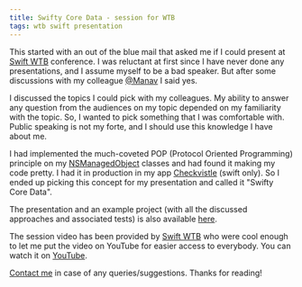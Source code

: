 ```yaml
---
title: Swifty Core Data - session for WTB
tags: wtb swift presentation
---
```


This started with an out of the blue mail that asked me if I could present at [Swift WTB][wtb] conference. I was reluctant at first since I have never done any presentations, and I assume myself to be a bad speaker. But after some discussions with my colleague [@Manav][Manav] I said yes.

I discussed the topics I could pick with my colleagues. My ability to answer any question from the audiences on my topic depended on my familiarity with the topic. So, I wanted to pick something that I was comfortable with. Public speaking is not my forte, and I should use this knowledge I have about me.

I had implemented the much-coveted POP (Protocol Oriented Programming) principle on my [NSManagedObject][NSManagedObject] classes and had found it making my code pretty. I had it in production in my app [Checkvistle][Checkvistle] (swift only). So I ended up picking this concept for my presentation and called it "Swifty Core Data".

The presentation and an example project (with all the discussed approaches and associated tests) is also available [here][wtb-github].

The session video has been provided by [Swift WTB][wtb] who were cool enough to let me put the video on YouTube for easier access to everybody.
You can watch it on [YouTube][youtube-presentation].

[Contact me][me] in case of any queries/suggestions.
Thanks for reading!

[wtb]: https://swift.withthebest.com
[Manav]: http://mx4492.in/manav.rathi
[NSManagedObject]: https://developer.apple.com/library/mac/documentation/Cocoa/Reference/CoreDataFramework/Classes/NSManagedObject_Class/
[Checkvistle]: https://itunes.apple.com/us/app/checkvistle-checkvist-on-go/id995611134
[wtb-github]: https://github.com/ayushgoel/wtb
[me]: http://blog.techmyway.com/me.html
[youtube-presentation]: https://www.youtube.com/watch?v=bhE4_IVuzhE
